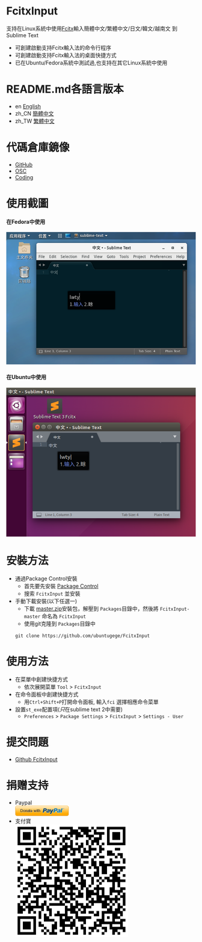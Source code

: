 # FcitxInput
支持在Linux系統中使用[Fcitx](https://fcitx-im.org)輸入簡體中文/繁體中文/日文/韓文/越南文 到 Sublime Text

- 可創建啟動支持Fcitx輸入法的命令行程序
- 可創建啟動支持Fcitx輸入法的桌面快捷方式
- 已在Ubuntu/Fedora系統中測試過,也支持在其它Linux系統中使用

# README.md各語言版本
- en [English](../README.md)
- zh_CN [簡體中文](README.zh_CN.md)
- zh_TW [繁體中文](README.zh_TW.md)

# 代碼倉庫鏡像
- [GitHub](https://github.com/ubuntugege/FcitxInput)
- [OSC](https://gitee.com/ubuntugege/FcitxInput)
- [Coding](https://coding.net/u/ubuntugege/p/FcitxInput/git?public=true)

# 使用截圖
#### 在Fedora中使用
![Work on OS X](https://raw.githubusercontent.com/ubuntugege/FcitxInput/shots/shots/sublime_fcitx_fedora.png)
#### 在Ubuntu中使用
![Work on Ubuntu](https://raw.githubusercontent.com/ubuntugege/FcitxInput/shots/shots/sublime_fcitx_ubuntu.png)

# 安裝方法
- 通過Package Control安裝
	- 首先要先安裝 [Package Control](https://packagecontrol.io/installation)
	- 搜索 `FcitxInput` 並安裝
- 手動下載安裝(以下任選一)
	- 下載 [master.zip](https://github.com/ubuntugege/FcitxInput/archive/master.zip)安裝包，解壓到 `Packages`目錄中，然後將 `FcitxInput-master` 命名為 `FcitxInput`
	- 使用git克隆到 `Packages`目錄中
	```
	git clone https://github.com/ubuntugege/FcitxInput
	```

# 使用方法
- 在菜單中創建快捷方式
	- 依次展開菜單 `Tool` > `FcitxInput`
- 在命令面板中創建快捷方式
	- 用`Ctrl+Shift+P`打開命令面板, 輸入`fci` 選擇相應命令菜單
- 設置`st_exe`配置項(*只*在sublime text 2中需要)
	- `Preferences` > `Package Settings` > `FcitxInput` > `Settings - User`

# 提交問題
- [Github FcitxInput](https://github.com/zam1024t/FcitxInput/issues)

# 捐赠支持
- Paypal
	<br> [![用Paypal捐贈](https://raw.githubusercontent.com/ubuntugege/FcitxInput/shots/shots/donate_via_paypal.png)](https://www.paypal.com/cgi-bin/webscr?cmd=_s-xclick&hosted_button_id=6J8DR2CCXPF9N)
- 支付寶
	<br> ![用支付寶捐贈](https://raw.githubusercontent.com/ubuntugege/FcitxInput/shots/shots/donate_via_alipay.png)
